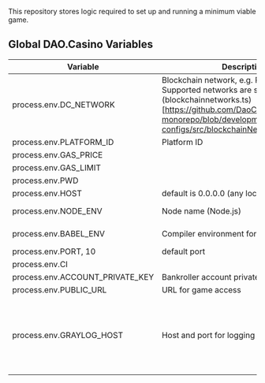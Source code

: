 This repository stores logic required to set up and running a minimum viable game.

## Global DAO.Casino Variables
|   Variable   |Description      |Type |
| ---- | ---- | ---- |
|process.env.DC_NETWORK |  Blockchain network, e.g. Ropsten, local. Supported networks are specified in (blockchainnetworks.ts)[https://github.com/DaoCasino/dc-monorepo/blob/development/packages/dc-configs/src/blockchainNetworks.ts]    |String|
|process.env.PLATFORM_ID     |      Platform ID |String|
|process.env.GAS_PRICE   |      |Numeric|
|process.env.GAS_LIMIT   |      |Numeric|
|process.env.PWD |      ||
|process.env.HOST   |  default is  0.0.0.0 (any local IP)    | Alphanumeric, IP|
|process.env.NODE_ENV|Node name (Node.js)|String (e.g., dev or production)|
|process.env.BABEL_ENV|Compiler environment for React| String (e.g., dev or production)|
|process.env.PORT, 10|default port|e.g. 3000 for ppp|
|process.env.CI|||
|process.env.ACCOUNT_PRIVATE_KEY|Bankroller account private key||
|process.env.PUBLIC_URL|URL for game access|URL|
|process.env.GRAYLOG_HOST|Host and port for logging|`Host:URL, PORT:port_number` or function calling antoher variable (e.g. process.evn.HOST and a dedicated port for logging)|


